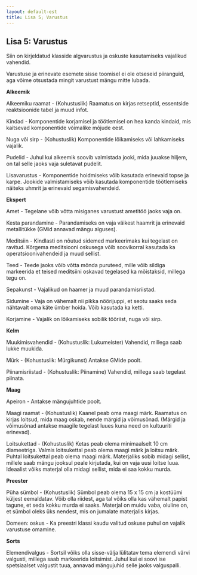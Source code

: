 ```yaml
---
layout: default-est
title: Lisa 5; Varustus
---
```

## Lisa 5: Varustus 

Siin on kirjeldatud klasside algvarustus ja oskuste kasutamiseks vajalikud vahendid. 

Varustuse ja erinevate esemete sisse toomisel ei ole otseseid piiranguid, aga võime otsustada mingit varustust mängu mitte lubada. 

**Alkeemik**

Alkeemiku raamat - (Kohustuslik) Raamatus on kirjas retseptid, essentside reaktsioonide tabel ja muud infot. 

Kindad - Komponentide korjamisel ja töötlemisel on hea kanda kindaid, mis kaitsevad komponentide võimalike mõjude eest. 

Nuga või sirp - (Kohustuslik) Komponentide lõikamiseks või lahkamiseks vajalik. 

Pudelid - Juhul kui alkeemik soovib valmistada jooki, mida juuakse hiljem, on tal selle jaoks vaja suletavat pudelit. 

Lisavarustus - Komponentide hoidmiseks võib kasutada erinevaid topse ja karpe. Jookide valmistamiseks võib kasutada komponentide töötlemiseks näiteks uhmrit ja erinevaid segamisvahendeid. 

**Ekspert**

Amet - Tegelane võib võtta misiganes varustust ametitöö jaoks vaja on. 

Kesta parandamine - Parandamiseks on vaja väikest haamrit ja erinevaid metallitükke (GMid annavad mängu alguses). 

Meditsiin - Kindlasti on nõutud sidemed markeerimaks kui tegelast on ravitud. Kõrgema meditsiooni oskusega võib soovikorral kasutada ka operatsioonivahendeid ja muud sellist. 

Teed - Teede jaoks võib võtta mõnda puruteed, mille võib sildiga markeerida et teised meditsiini oskavad tegelased ka mõistaksid, millega tegu on. 

Sepakunst - Vajalikud on haamer ja muud parandamisriistad. 

Sidumine - Vaja on vähemalt nii pikka nöörijuppi, et seotu saaks seda nähtavalt oma käte ümber hoida. Võib kasutada ka ketti. 

Korjamine - Vajalik on lõikamiseks sobilik tööriist, nuga või sirp.

**Kelm**

Muukimisvahendid - (Kohustuslik: Lukumeister) Vahendid, millega saab lukke muukida. 

Mürk - (Kohustuslik: Mürgikunst) Antakse GMide poolt. 

Piinamisriistad - (Kohustuslik: Piinamine)  Vahendid, millega saab tegelast piinata. 

**Maag** 

Apeiron - Antakse mängujuhtide poolt. 

Maagi raamat - (Kohustuslik) Kaanel peab oma maagi märk. Raamatus on kirjas loitsud, mida maag oskab, nende märgid ja võimusõnad. (Märgid ja võimusõnad antakse maagile tegelast luues kuna need on kultuuriti erinevad). 

Loitsukettad - (Kohustuslik) Ketas peab olema minimaalselt 10 cm diameetriga. Valmis loitsukettal peab olema maagi märk ja loitsu märk. Puhtal loitsukettal peab olema maagi märk. Materjaliks sobib midagi sellist, millele saab mängu jooksul peale kirjutada, kui on vaja uusi loitse luua. Ideaalist võiks materjal olla midagi sellist, mida ei saa kokku murda. 

**Preester** 

Püha sümbol - (Kohustuslik) Sümbol peab olema 15 x 15 cm ja kostüümi küljest eemaldatav. Võib olla riidest, aga tal võiks olla kas vähemalt papist tagune, et seda kokku murda ei saaks. Materjal on muidu vaba, oluline on, et sümbol oleks üks nendest, mis on jumalate materjalis kirjas. 

Domeen: oskus - Ka preestri klassi kaudu valitud oskuse puhul on vajalik varustuse omamine. 

**Sorts**

Elemendivalgus - Sortsil võiks olla sisse-välja lülitatav tema elemendi värvi valgusti, millega saab markeerida loitsimist. Juhul kui ei soovi ise spetsiaalset valgustit tuua, annavad mängujuhid selle jaoks valguspalli. 

